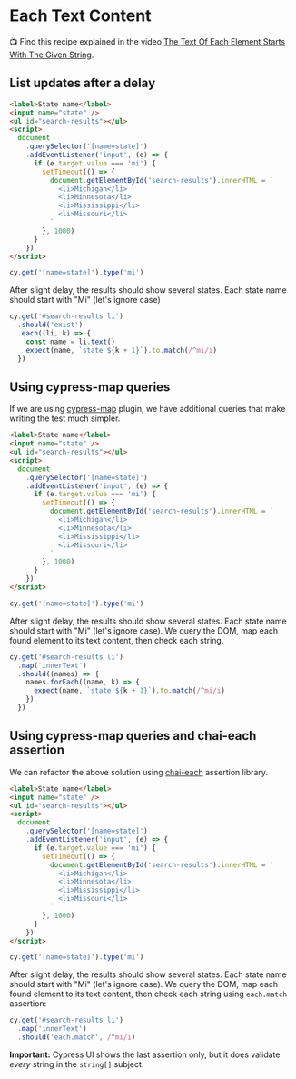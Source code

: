 # Each Text Content

📺 Find this recipe explained in the video [The Text Of Each Element Starts With The Given String](https://youtu.be/BWuWf8mqe3k).

## List updates after a delay

<!-- fiddle Search results start with MI -->

```html hide
<label>State name</label>
<input name="state" />
<ul id="search-results"></ul>
<script>
  document
    .querySelector('[name=state]')
    .addEventListener('input', (e) => {
      if (e.target.value === 'mi') {
        setTimeout(() => {
          document.getElementById('search-results').innerHTML = `
            <li>Michigan</li>
            <li>Minnesota</li>
            <li>Mississippi</li>
            <li>Missouri</li>
          `
        }, 1000)
      }
    })
</script>
```

```js
cy.get('[name=state]').type('mi')
```

After slight delay, the results should show several states. Each state name should start with "Mi" (let's ignore case)

```js
cy.get('#search-results li')
  .should('exist')
  .each((li, k) => {
    const name = li.text()
    expect(name, `state ${k + 1}`).to.match(/^mi/i)
  })
```

<!-- fiddle-end -->

## Using cypress-map queries

If we are using [cypress-map](https://github.com/bahmutov/cypress-map) plugin, we have additional queries that make writing the test much simpler.

<!-- fiddle Search results start with MI using cypress-map queries -->

```html hide
<label>State name</label>
<input name="state" />
<ul id="search-results"></ul>
<script>
  document
    .querySelector('[name=state]')
    .addEventListener('input', (e) => {
      if (e.target.value === 'mi') {
        setTimeout(() => {
          document.getElementById('search-results').innerHTML = `
            <li>Michigan</li>
            <li>Minnesota</li>
            <li>Mississippi</li>
            <li>Missouri</li>
          `
        }, 1000)
      }
    })
</script>
```

```js
cy.get('[name=state]').type('mi')
```

After slight delay, the results should show several states. Each state name should start with "Mi" (let's ignore case). We query the DOM, map each found element to its text content, then check each string.

```js
cy.get('#search-results li')
  .map('innerText')
  .should((names) => {
    names.forEach((name, k) => {
      expect(name, `state ${k + 1}`).to.match(/^mi/i)
    })
  })
```

<!-- fiddle-end -->

## Using cypress-map queries and chai-each assertion

We can refactor the above solution using [chai-each](https://www.chaijs.com/plugins/chai-each/) assertion library.

<!-- fiddle Search results start with MI using chai-each assertion -->

```html hide
<label>State name</label>
<input name="state" />
<ul id="search-results"></ul>
<script>
  document
    .querySelector('[name=state]')
    .addEventListener('input', (e) => {
      if (e.target.value === 'mi') {
        setTimeout(() => {
          document.getElementById('search-results').innerHTML = `
            <li>Michigan</li>
            <li>Minnesota</li>
            <li>Mississippi</li>
            <li>Missouri</li>
          `
        }, 1000)
      }
    })
</script>
```

```js
cy.get('[name=state]').type('mi')
```

After slight delay, the results should show several states. Each state name should start with "Mi" (let's ignore case). We query the DOM, map each found element to its text content, then check each string using `each.match` assertion:

```js
cy.get('#search-results li')
  .map('innerText')
  .should('each.match', /^mi/i)
```

**Important:** Cypress UI shows the last assertion only, but it does validate _every_ string in the `string[]` subject.

<!-- fiddle-end -->
